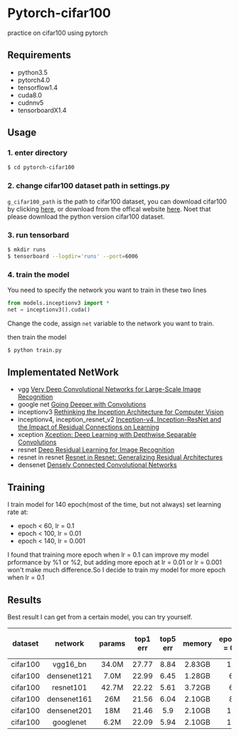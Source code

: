 # Pytorch-cifar100

practice on cifar100 using pytorch

## Requirements
- python3.5
- pytorch4.0
- tensorflow1.4
- cuda8.0
- cudnnv5
- tensorboardX1.4
## Usage

### 1. enter directory
```bash
$ cd pytorch-cifar100
```

### 2. change cifar100 dataset path in settings.py
```g_cifar100_path``` is the path to cifar100 dataset, you can download cifar100 by clicking [here](https://www.cs.toronto.edu/~kriz/cifar-100-python.tar.gz), or download from the offical website [here](https://www.cs.toronto.edu/~kriz/cifar.html). Noet that please download the python version cifar100 dataset.

### 3. run tensorbard
```bash
$ mkdir runs
$ tensorboard --logdir='runs' --port=6006
```

### 4. train the model
You need to specify the network you want to train in these two lines
```python
from models.inceptionv3 import *
net = inceptionv3().cuda()
```
Change the code, assign ```net``` variable to the network you want to train.

then train the model
```bash
$ python train.py
```

## Implementated NetWork

- vgg [Very Deep Convolutional Networks for Large-Scale Image Recognition](https://arxiv.org/abs/1409.1556v6)
- google net [Going Deeper with Convolutions](https://arxiv.org/abs/1409.4842v1)
- inceptionv3 [Rethinking the Inception Architecture for Computer Vision](https://arxiv.org/abs/1512.00567v3)
- inceptionv4, inception_resnet_v2 [Inception-v4, Inception-ResNet and the Impact of Residual Connections on Learning](https://arxiv.org/abs/1602.07261)
- xception [Xception: Deep Learning with Depthwise Separable Convolutions](https://arxiv.org/abs/1610.02357)
- resnet [Deep Residual Learning for Image Recognition](https://arxiv.org/abs/1512.03385v1)
- resnet in resnet [Resnet in Resnet: Generalizing Residual Architectures](https://arxiv.org/abs/1603.08029v1)
- densenet [Densely Connected Convolutional Networks](https://arxiv.org/abs/1608.06993v5)
    
## Training
I train model for 140 epoch(most of the time, but not always)
set learning rate at:
- epoch < 60, lr = 0.1
- epoch < 100, lr = 0.01
- epoch < 140, lr = 0.001

I found that training more epoch when lr = 0.1 can improve
my model prformance by %1 or %2, but adding more epoch at lr = 0.01
or lr = 0.001 won't make much difference.So I decide to train my
model for more epoch when lr = 0.1

## Results
Best result I can get from a certain model, you can try yourself.

|dataset|network|params|top1 err|top5 err|memory|epoch(lr = 0.1)|epoch(lr = 0.01)|epoch(lr = 0.001)|total epoch|
|:---:|:---:|:---:|:---:|:---:|:---:|:---:|:---:|:---:|:---:|
|cifar100|vgg16_bn|34.0M|27.77|8.84|2.83GB|140|40|40|220|
|cifar100|densenet121|7.0M|22.99|6.45|1.28GB|60|40|40|140|
|cifar100|resnet101|42.7M|22.22|5.61|3.72GB|60|40|40|140|
|cifar100|densenet161|26M|21.56|6.04|2.10GB|80|40|40|160|
|cifar100|densenet201|18M|21.46|5.9|2.10GB|100|40|40|180|
|cifar100|googlenet|6.2M|22.09|5.94|2.10GB|100|40|40|180|



